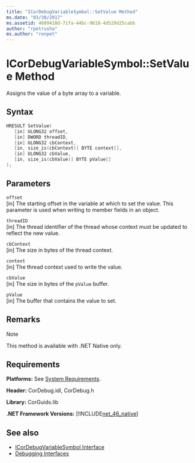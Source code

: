 ```yaml
---
title: "ICorDebugVariableSymbol::SetValue Method"
ms.date: "03/30/2017"
ms.assetid: 4609418d-71fa-44bc-9618-4d529d25cabb
author: "rpetrusha"
ms.author: "ronpet"
---
```

# ICorDebugVariableSymbol::SetValue Method
Assigns the value of a byte array to a variable.  
  
## Syntax  
  
```cpp  
HRESULT SetValue(  
   [in] ULONG32 offset,  
   [in] DWORD threadID,  
   [in] ULONG32 cbContext,  
   [in, size_is(cbContext)] BYTE context[],  
   [in] ULONG32 cbValue,  
   [in, size_is(cbValue)] BYTE pValue[]  
);  
```  
  
## Parameters  
 `offset`  
 [in] The starting offset in the variable at which to set the value. This parameter is used when writing to member fields in an object.  
  
 `threadID`  
 [in] The thread identifier of the thread whose context must be updated to reflect the new value.  
  
 `cbContext`  
 [in] The size in bytes of the thread context.  
  
 `context`  
 [in] The thread context used to write the value.  
  
 `cbValue`  
 [in] The size in bytes of the `pValue` buffer.  
  
 `pValue`  
 [in] The buffer that contains the value to set.  
  
## Remarks  
  
> [!NOTE]
> This method is available with .NET Native only.  
  
## Requirements  
 **Platforms:** See [System Requirements](../../../../docs/framework/get-started/system-requirements.md).  
  
 **Header:** CorDebug.idl, CorDebug.h  
  
 **Library:** CorGuids.lib  
  
 **.NET Framework Versions:** [!INCLUDE[net_46_native](../../../../includes/net-46-native-md.md)]  
  
## See also

- [ICorDebugVariableSymbol Interface](../../../../docs/framework/unmanaged-api/debugging/icordebugvariablesymbol-interface.md)
- [Debugging Interfaces](../../../../docs/framework/unmanaged-api/debugging/debugging-interfaces.md)
